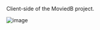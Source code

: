 Client-side of the MoviedB project.

![image](https://user-images.githubusercontent.com/83734367/153616651-d05fdc97-2e82-4284-97dd-b74897bad34a.png)
